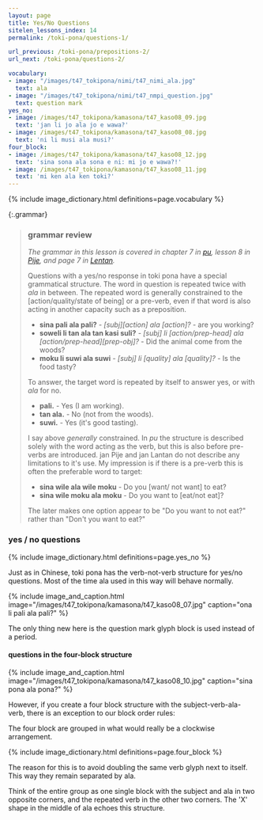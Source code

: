 ```yaml
---
layout: page
title: Yes/No Questions
sitelen_lessons_index: 14
permalink: /toki-pona/questions-1/

url_previous: /toki-pona/prepositions-2/
url_next: /toki-pona/questions-2/

vocabulary:
- image: "/images/t47_tokipona/nimi/t47_nimi_ala.jpg"
  text: ala
- image: "/images/t47_tokipona/nimi/t47_nmpi_question.jpg"
  text: question mark
yes_no:
- image: /images/t47_tokipona/kamasona/t47_kaso08_09.jpg
  text: 'jan li jo ala jo e wawa?'
- image: /images/t47_tokipona/kamasona/t47_kaso08_08.jpg
  text: 'ni li musi ala musi?'
four_block:
- image: /images/t47_tokipona/kamasona/t47_kaso08_12.jpg
  text: 'sina sona ala sona e ni: mi jo e wawa?!'
- image: /images/t47_tokipona/kamasona/t47_kaso08_11.jpg
  text: 'mi ken ala ken toki?'
---
```


{% include image_dictionary.html definitions=page.vocabulary %}

{:.grammar}
>### grammar review
>
>_The grammar in this lesson is covered in chapter 7 in [pu](https://www.amazon.com/dp/B012M1RLXS), lesson 8 in [Pije](https://en.wikibooks.org/wiki/Updated_jan_Pije%27s_lessons), and page 7 in [Lentan](https://devurandom.xyz/tokipona/)._
>
>Questions with a yes/no response in toki pona have a special grammatical structure. The word in question is repeated twice with _ala_ in between. The repeated word is generally constrained to the [action/quality/state of being] or a pre-verb, even if that word is also acting in another capacity such as a preposition.
>
>* __sina pali ala pali?__ - _[subj][action] ala [action]?_ - are you working?
>* __soweli li tan ala tan kasi suli?__ - _[subj] li [action/prep-head] ala [action/prep-head][prep-obj]?_ - Did the animal come from the woods?
>* __moku li suwi ala suwi__ - _[subj] li [quality] ala [quality]?_ - Is the food tasty?
>
> To answer, the target word is repeated by itself to answer yes, or with _ala_ for no.
>
>* __pali.__ - Yes (I am working).
>* __tan ala.__ - No (not from the woods).
>* __suwi.__ - Yes (it's good tasting).
>
> I say above _generally_ constrained. In _pu_ the structure is described solely with the word acting as the verb, but this is also before pre-verbs are introduced.  jan Pije and jan Lantan do not describe any limitations to it's use. My impression is if there is a pre-verb this is often the preferable word to target:
>
>* __sina wile ala wile moku__ - Do you [want/ not want] to eat?
>* __sina wile moku ala moku__ - Do you want to [eat/not eat]?
>
>The later makes one option appear to be "Do you want to not eat?" rather than "Don't you want to eat?"

### yes / no questions

{% include image_dictionary.html definitions=page.yes_no %}

Just as in Chinese, toki pona has the verb-not-verb structure for yes/no questions. Most of the time ala used in this way will behave normally.

{% include image_and_caption.html image="/images/t47_tokipona/kamasona/t47_kaso08_07.jpg" caption="ona li pali ala pali?" %}

The only thing new here is the question mark glyph block is used instead of a period.

#### questions in the four-block structure

{% include image_and_caption.html image="/images/t47_tokipona/kamasona/t47_kaso08_10.jpg" caption="sina pona ala pona?" %}

However, if you create a four block structure with the subject-verb-ala-verb, there is an exception to our block order rules:

The four block are grouped in what would really be a clockwise arrangement.

{% include image_dictionary.html definitions=page.four_block %}

The reason for this is to avoid doubling the same verb glyph next to itself. This way they remain separated by ala.

Think of the entire group as one single block with the subject and ala in two opposite corners, and the repeated verb in the other two corners. The 'X' shape in the middle of ala echoes this structure.
